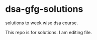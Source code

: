 # dsa-gfg-solutions
solutions to week wise dsa course.

This repo is for solutions. I am editing file.
